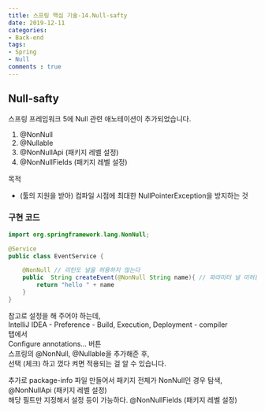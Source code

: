 ```yaml
---
title: 스프링 핵심 기술-14.Null-safty
date: 2019-12-11
categories:
- Back-end
tags:
- Spring 
- Null
comments : true
---
```


## Null-safty
스프링 프레임워크 5에 Null 관련 애노테이션이 추가되었습니다.
1. @NonNull
1. @Nullable
1. @NonNullApi (패키지 레벨 설정)
1. @NonNullFields (패키지 레벨 설정)


목적
* (툴의 지원을 받아) 컴파일 시점에 최대한 NullPointerException을 방지하는 것


### 구현 코드
```java
import org.springframework.lang.NonNull;

@Service
public class EventService {

    @NonNull // 리턴도 널을 허용하지 않는다
    public  String createEvent(@NonNull String name){ // 파라미터 널 미허용
        return "hello " + name
    }
}
```

참고로 설정을 해 주어야 하는데,    
IntelliJ IDEA - Preference - Build, Execution, Deployment - compiler   
탭에서     
Configure annotations... 버튼       
스프링의 @NonNull, @Nullable을 추가해준 후,       
선택 (체크) 하고 껐다 켜면 적용되는 걸 알 수 있습니다.     


추가로 package-info 파일 만들어서 패키지 전체가 NonNull인 경우 탐색, @NonNullApi (패키지 레벨 설정)       
해당 필트만 지정해서 설정 등이 가능하다. @NonNullFields (패키지 레벨 설정)     

